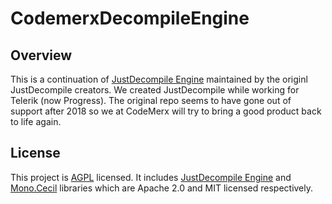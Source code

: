 # CodemerxDecompileEngine

## Overview 

This is a continuation of [JustDecompile Engine](https://github.com/telerik/JustDecompileEngine) maintained by the originl JustDecompile creators. We created JustDecompile while working for Telerik (now Progress). The original repo seems to have gone out of support after 2018 so we at CodeMerx will try to bring a good product back to life again.

## License

This project is [AGPL](https://github.com/codemerx/CodemerxDecompileEngine/blob/master/COPYING) licensed. It includes [JustDecompile Engine](https://github.com/telerik/JustDecompileEngine) and [Mono.Cecil](https://github.com/jbevain/cecil) libraries which are Apache 2.0 and MIT licensed respectively.
